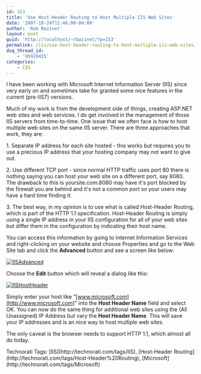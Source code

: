 ```yaml
---
id: 153
title: 'Use Host-Header Routing to Host Multiple IIS Web Sites'
date: '2007-10-24T11:46:00-04:00'
author: 'Rob Bazinet'
layout: post
guid: 'http://localhost/~rbazinet/?p=153'
permalink: /iis/use-host-header-routing-to-host-multiple-iis-web-sites/
dsq_thread_id:
    - '95928415'
categories:
    - IIS
---
```


I have been working with Microsoft Internet Information Server (IIS) since very early on and sometimes take for granted some nice features in the current (pre-IIS7) versions.

Much of my work is from the development side of things, creating ASP.NET web sites and web services. I do get involved in the management of those IIS servers from time-to-time. One issue that we often face is how to host multiple web sites on the same IIS server. There are three approaches that work, they are:

1\. Separate IP address for each site hosted - this works but requires you to use a precious IP address that your hosting company may not want to give out.

2\. Use different TCP port - since normal HTTP traffic uses port 80 there is nothing saying you can host your web site on a different port, say 8080. The drawback to this is yoursite.com:8080 may have it's port blocked by the firewall you are behind and it's not a common port so your users may have a hard time finding it.

3\. The best way, in my opinion is to use what is called Host-Header Routing, which is part of the HTTP 1.1 specification. Host-Header Routing is simply using a single IP address in your IIS configuration for all of your web sites but differ them in the configuration by indicating their host name.

You can access this information by going to Internet Information Services and right-clicking on your website and choose Properties and go to the Web Site tab and click the **Advanced** button and see a screen like below:

[![IISAdvanced](http://rbazinet.files.wordpress.com/2007/10/iisadvanced-thumb.jpg)](http://rbazinet.files.wordpress.com/2007/10/iisadvanced.jpg)

Choose the **Edit** button which will reveal a dialog like this:

[![IISHostHeader](http://rbazinet.files.wordpress.com/2007/10/iishostheader-thumb.jpg)](http://rbazinet.files.wordpress.com/2007/10/iishostheader.jpg)

Simply enter your host like "[www.microsoft.com](http://www.microsoft.com)" into the **Host Header Name** field and select OK. You can now do the same thing for additional web sites using the (All Unassigned) IP Address but vary the **Host Header Name**. This will save your IP addresses and is an nice way to host multiple web sites.

The only caveat is the browser needs to support HTTP 1.1, which almost all do today.

<div class="wlWriterSmartContent" style="display:inline;margin:0;padding:0;">Technorati Tags: [IIS](http://technorati.com/tags/IIS), [Host-Header Routing](http://technorati.com/tags/Host-Header%20Routing), [Microsoft](http://technorati.com/tags/Microsoft)</div>